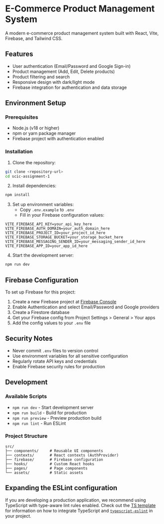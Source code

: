 # E-Commerce Product Management System

A modern e-commerce product management system built with React, Vite, Firebase, and Tailwind CSS.

## Features

- User authentication (Email/Password and Google Sign-in)
- Product management (Add, Edit, Delete products)
- Product filtering and search
- Responsive design with dark/light mode
- Firebase integration for authentication and data storage

## Environment Setup

### Prerequisites

- Node.js (v18 or higher)
- npm or yarn package manager
- Firebase project with authentication enabled

### Installation

1. Clone the repository:
```bash
git clone <repository-url>
cd scic-assignment-1
```

2. Install dependencies:
```bash
npm install
```

3. Set up environment variables:
   - Copy `.env.example` to `.env`
   - Fill in your Firebase configuration values:

```env
VITE_FIREBASE_API_KEY=your_api_key_here
VITE_FIREBASE_AUTH_DOMAIN=your_auth_domain_here
VITE_FIREBASE_PROJECT_ID=your_project_id_here
VITE_FIREBASE_STORAGE_BUCKET=your_storage_bucket_here
VITE_FIREBASE_MESSAGING_SENDER_ID=your_messaging_sender_id_here
VITE_FIREBASE_APP_ID=your_app_id_here
```

4. Start the development server:
```bash
npm run dev
```

## Firebase Configuration

To set up Firebase for this project:

1. Create a new Firebase project at [Firebase Console](https://console.firebase.google.com/)
2. Enable Authentication and select Email/Password and Google providers
3. Create a Firestore database
4. Get your Firebase config from Project Settings > General > Your apps
5. Add the config values to your `.env` file

## Security Notes

- Never commit `.env` files to version control
- Use environment variables for all sensitive configuration
- Regularly rotate API keys and credentials
- Enable Firebase security rules for production

## Development

### Available Scripts

- `npm run dev` - Start development server
- `npm run build` - Build for production
- `npm run preview` - Preview production build
- `npm run lint` - Run ESLint

### Project Structure

```
src/
├── components/     # Reusable UI components
├── contexts/       # React contexts (AuthProvider)
├── firebase/       # Firebase configuration
├── hooks/          # Custom React hooks
├── pages/          # Page components
└── assets/         # Static assets
```

## Expanding the ESLint configuration

If you are developing a production application, we recommend using TypeScript with type-aware lint rules enabled. Check out the [TS template](https://github.com/vitejs/vite/tree/main/packages/create-vite/template-react-ts) for information on how to integrate TypeScript and [`typescript-eslint`](https://typescript-eslint.io) in your project.
